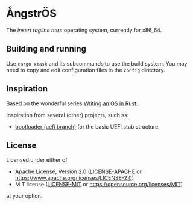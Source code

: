 # ÅngstrÖS

The *insert tagline here* operating system, currently for x86_64.

## Building and running

Use `cargo xtask` and its subcommands to use the build system. You may need to
copy and edit configuration files in the `config` directory.

## Inspiration

Based on the wonderful series [Writing an OS in Rust](https://os.phil-opp.com).

Inspiration from several (other) projects, such as:
- [bootloader (uefi branch)](https://github.com/rust-osdev/bootloader/tree/uefi)
  for the basic UEFI stub structure.

## License

Licensed under either of

 * Apache License, Version 2.0 ([LICENSE-APACHE](LICENSE-APACHE) or
   https://www.apache.org/licenses/LICENSE-2.0)
 * MIT license ([LICENSE-MIT](LICENSE-MIT) or
   https://opensource.org/licenses/MIT)

at your option.
